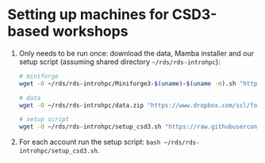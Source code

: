 # Setting up machines for CSD3-based workshops

1. Only needs to be run once: download the data, Mamba installer and our setup script (assuming shared directory `~/rds/rds-introhpc`): 

    ```bash
    # miniforge
    wget -O ~/rds/rds-introhpc/Miniforge3-$(uname)-$(uname -m).sh "https://github.com/conda-forge/miniforge/releases/latest/download/Miniforge3-$(uname)-$(uname -m).sh"

    # data
    wget -O ~/rds/rds-introhpc/data.zip "https://www.dropbox.com/scl/fo/c87w8w50fvw0vqrf4daiw/AGLNUyI6H7_kS2zdBwPSais?rlkey=j1dfqqb39sfnxffmnu953r19z&st=6y656zxd&dl=1"

    # setup script
    wget -O ~/rds/rds-introhpc/setup_csd3.sh "https://raw.githubusercontent.com/cambiotraining/hpc-intro/refs/heads/main/utils/setup_csd3.sh"
    ``` 

2. For each account run the setup script: `bash ~/rds/rds-introhpc/setup_csd3.sh`. 
